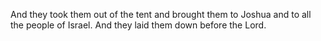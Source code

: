 And they took them out of the tent and brought them to Joshua and to all the people of Israel. And they laid them down before the Lord.
